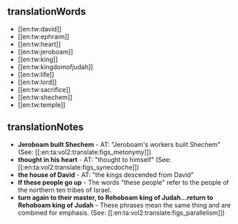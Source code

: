 ## translationWords

* [[en:tw:david]]
* [[en:tw:ephraim]]
* [[en:tw:heart]]
* [[en:tw:jeroboam]]
* [[en:tw:king]]
* [[en:tw:kingdomofjudah]]
* [[en:tw:life]]
* [[en:tw:lord]]
* [[en:tw:sacrifice]]
* [[en:tw:shechem]]
* [[en:tw:temple]]

## translationNotes

* **Jeroboam built Shechem** - AT: "Jeroboam's workers built Shechem" (See: [[:en:ta:vol2:translate:figs_metonymy]])
* **thought in his heart** - AT: "thought to himself" (See: [[:en:ta:vol2:translate:figs_synecdoche]])
* **the house of David** - AT: "the kings descended from David"
* **If these people go up** - The words "these people" refer to the people of the northern ten tribes of Israel.
* **turn again to their master, to Rehoboam king of Judah...return to Rehoboam king of Judah** - These phrases mean the same thing and are combined for emphasis. (See: [[:en:ta:vol2:translate:figs_parallelism]])
